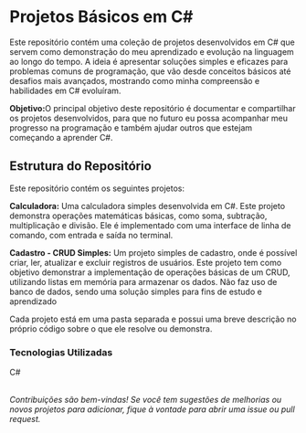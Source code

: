 <h1>Projetos Básicos em C#</h1>

Este repositório contém uma coleção de projetos desenvolvidos em C# que servem como demonstração do meu aprendizado e evolução na linguagem ao longo do tempo. A ideia é apresentar soluções simples e eficazes para problemas comuns de programação, que vão desde conceitos básicos até desafios mais avançados, mostrando como minha compreensão e habilidades em C# evoluíram.

<strong>Objetivo:</strong>O principal objetivo deste repositório é documentar e compartilhar os projetos desenvolvidos, para que no futuro eu possa acompanhar meu progresso na programação e também ajudar outros que estejam começando a aprender C#.

<h2>Estrutura do Repositório</h2>
Este repositório contém os seguintes projetos:

<strong>Calculadora:</strong> Uma calculadora simples desenvolvida em C#. Este projeto demonstra operações matemáticas básicas, como soma, subtração, multiplicação e divisão.
Ele é implementado com uma interface de linha de comando, com entrada e saída no terminal.

<strong>Cadastro - CRUD Simples:</strong> Um projeto simples de cadastro, onde é possível criar, ler, atualizar e excluir registros de usuários.
Este projeto tem como objetivo demonstrar a implementação de operações básicas de um CRUD, utilizando listas em memória para armazenar os dados. Não faz uso de banco de dados, sendo uma solução simples para fins de estudo e aprendizado

Cada projeto está em uma pasta separada e possui uma breve descrição no próprio código sobre o que ele resolve ou demonstra.



<h3>Tecnologias Utilizadas</h3>
C#

<br><I>
Contribuições são bem-vindas! Se você tem sugestões de melhorias ou novos projetos para adicionar, fique à vontade para abrir uma issue ou pull request.
</I></br>
